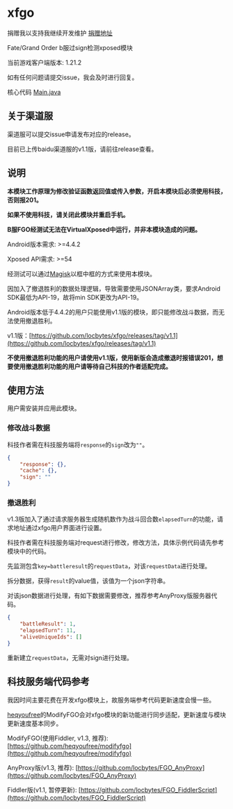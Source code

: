 # xfgo

捐赠我以支持我继续开发维护 [捐赠地址](https://github.com/locbytes/donation)

Fate/Grand Order b服过sign检测xposed模块

当前游戏客户端版本: 1.21.2

如有任何问题请提交issue，我会及时进行回复。

核心代码 [Main.java](https://github.com/locbytes/xfgo/blob/master/app/src/main/java/com/locbytes/xfgo/Main.java)

## 关于渠道服

渠道服可以提交issue申请发布对应的release。

目前已上传baidu渠道服的v1.1版，请前往release查看。

## 说明

**本模块工作原理为修改验证函数返回值或传入参数，开启本模块后必须使用科技，否则报201。**

**如果不使用科技，请关闭此模块并重启手机。**

**B服FGO经测试无法在VirtualXposed中运行，并非本模块造成的问题。**

Android版本需求: >=4.4.2

Xposed API需求: >=54

经测试可以通过[Magisk](https://forum.xda-developers.com/apps/magisk)以框中框的方式来使用本模块。

因加入了撤退胜利的数据处理逻辑，导致需要使用JSONArray类，要求Android SDK最低为API-19，故将min SDK更改为API-19。

Android版本低于4.4.2的用户只能使用v1.1版的模块，即只能修改战斗数据，而无法使用撤退胜利。

v1.1版：[https://github.com/locbytes/xfgo/releases/tag/v1.1](https://github.com/locbytes/xfgo/releases/tag/v1.1)

**不使用撤退胜利功能的用户请使用v1.1版，使用新版会造成撤退时报错误201，想要使用撤退胜利功能的用户请等待自己科技的作者适配完成。**

## 使用方法

用户需安装并应用此模块。

### 修改战斗数据

科技作者需在科技服务端将`response`的`sign`改为`""`。

```json
{
    "response": {},
    "cache": {},
    "sign": ""
}
```

### 撤退胜利

v1.3版加入了通过请求服务器生成随机数作为战斗回合数`elapsedTurn`的功能，请求地址通过xfgo用户界面进行设置。

科技作者需在科技服务端对request进行修改，修改方法，具体示例代码请先参考模块中的代码。

先监测包含`key=battleresult`的`requestData`，对该`requestData`进行处理。

拆分数据，获得`result`的value值，该值为一个json字符串。

对该json数据进行处理，有如下数据需要修改，推荐参考AnyProxy版服务器代码。

```json
{
    "battleResult": 1,
    "elapsedTurn": 11,
    "aliveUniqueIds": []
}
```

重新建立`requestData`，无需对sign进行处理。

## 科技服务端代码参考

我因时间主要花费在开发xfgo模块上，故服务端参考代码更新速度会慢一些。

[heqyoufree](https://github.com/heqyoufree)的ModifyFGO会对xfgo模块的新功能进行同步适配，更新速度与模块更新速度基本同步。

ModifyFGO(使用Fiddler, v1.3, 推荐): [https://github.com/heqyoufree/modifyfgo](https://github.com/heqyoufree/modifyfgo)

AnyProxy版(v1.3, 推荐): [https://github.com/locbytes/FGO_AnyProxy](https://github.com/locbytes/FGO_AnyProxy)

Fiddler版(v1.1, 暂停更新): [https://github.com/locbytes/FGO_FiddlerScript](https://github.com/locbytes/FGO_FiddlerScript)
